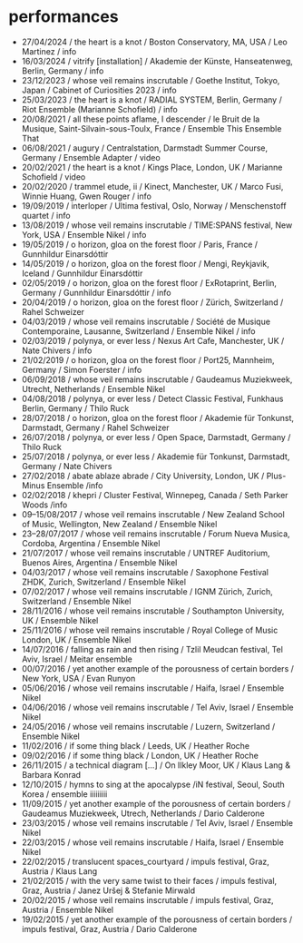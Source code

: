 # performances

- 27/04/2024 / the heart is a knot / Boston Conservatory, MA, USA / Leo Martinez / info
- 16/03/2024 / vitrify [installation] / Akademie der Künste, Hanseatenweg, Berlin, Germany / info
- 23/12/2023 / whose veil remains inscrutable / Goethe Institut, Tokyo, Japan / Cabinet of Curiosities 2023 / info
- 25/03/2023 / the heart is a knot / RADIAL SYSTEM, Berlin, Germany / Riot Ensemble (Marianne Schofield) / info
- 20/08/2021 / all these points aflame, I descender / le Bruit de la Musique, Saint-Silvain-sous-Toulx, France / Ensemble This Ensemble That
- 06/08/2021 / augury / Centralstation, Darmstadt Summer Course, Germany / Ensemble Adapter / video
- 20/02/2021 / the heart is a knot / Kings Place, London, UK / Marianne Schofield / video
- 20/02/2020 / trammel etude, ii / Kinect, Manchester, UK / Marco Fusi, Winnie Huang, Gwen Rouger / info
- 19/09/2019 / interloper / Ultima festival, Oslo, Norway / Menschenstoff quartet / info
- 13/08/2019 / whose veil remains inscrutable / TIME:SPANS festival, New York, USA / Ensemble Nikel / info
- 19/05/2019 / o horizon, gloa on the forest floor / Paris, France / Gunnhildur Einarsdóttir
- 14/05/2019 / o horizon, gloa on the forest floor / Mengi, Reykjavik, Iceland / Gunnhildur Einarsdóttir
- 02/05/2019 / o horizon, gloa on the forest floor / ExRotaprint, Berlin, Germany / Gunnhildur Einarsdóttir / info
- 20/04/2019 / o horizon, gloa on the forest floor / Zürich, Switzerland / Rahel Schweizer
- 04/03/2019 / whose veil remains inscrutable / Société de Musique Contemporaine, Lausanne, Switzerland / Ensemble Nikel / info
- 02/03/2019 / polynya, or ever less / Nexus Art Cafe, Manchester, UK / Nate Chivers / info
- 21/02/2019 / o horizon, gloa on the forest floor / Port25, Mannheim, Germany / Simon Foerster / info
- 06/09/2018 / whose veil remains inscrutable / Gaudeamus Muziekweek, Utrecht, Netherlands / Ensemble Nikel
- 04/08/2018 / polynya, or ever less / Detect Classic Festival, Funkhaus Berlin, Germany / Thilo Ruck
- 28/07/2018 / o horizon, gloa on the forest floor / Akademie für Tonkunst, Darmstadt, Germany / Rahel Schweizer
- 26/07/2018 / polynya, or ever less / Open Space, Darmstadt, Germany / Thilo Ruck
- 25/07/2018 / polynya, or ever less / Akademie für Tonkunst, Darmstadt, Germany / Nate Chivers
- 27/02/2018 / abate ablaze abrade / City University, London, UK / Plus-Minus Ensemble /info
- 02/02/2018 / khepri / Cluster Festival, Winnepeg, Canada / Seth Parker Woods /info
- 09–15/08/2017 / whose veil remains inscrutable / New Zealand School of Music, Wellington, New Zealand / Ensemble Nikel
- 23–28/07/2017 / whose veil remains inscrutable / Forum Nueva Musica, Cordoba, Argentina / Ensemble Nikel
- 21/07/2017 / whose veil remains inscrutable / UNTREF Auditorium, Buenos Aires, Argentina / Ensemble Nikel
- 04/03/2017 / whose veil remains inscrutable / Saxophone Festival ZHDK, Zurich, Switzerland / Ensemble Nikel
- 07/02/2017 / whose veil remains inscrutable / IGNM Zürich, Zurich, Switzerland / Ensemble Nikel
- 28/11/2016 / whose veil remains inscrutable / Southampton University, UK / Ensemble Nikel
- 25/11/2016 / whose veil remains inscrutable / Royal College of Music London, UK / Ensemble Nikel
- 14/07/2016 / falling as rain and then rising / Tzlil Meudcan festival, Tel Aviv, Israel / Meitar ensemble
- 00/07/2016 / yet another example of the porousness of certain borders / New York, USA / Evan Runyon
- 05/06/2016 / whose veil remains inscrutable / Haifa, Israel / Ensemble Nikel
- 04/06/2016 / whose veil remains inscrutable / Tel Aviv, Israel / Ensemble Nikel
- 24/05/2016 / whose veil remains inscrutable / Luzern, Switzerland / Ensemble Nikel
- 11/02/2016 / if some thing black / Leeds, UK / Heather Roche
- 09/02/2016 / if some thing black / London, UK / Heather Roche
- 26/11/2015 / a technical diagram \[...] / On Ilkley Moor, UK / Klaus Lang & Barbara Konrad
- 12/10/2015 / hymns to sing at the apocalypse /iN festival, Seoul, South Korea / ensemble iiiiiiiii
- 11/09/2015 / yet another example of the porousness of certain borders / Gaudeamus Muziekweek, Utrech, Netherlands / Dario Calderone
- 23/03/2015 / whose veil remains inscrutable / Tel Aviv, Israel / Ensemble Nikel
- 22/03/2015 / whose veil remains inscrutable / Haifa, Israel / Ensemble Nikel
- 22/02/2015 / translucent spaces_courtyard / impuls festival, Graz, Austria / Klaus Lang
- 21/02/2015 / with the very same twist to their faces / impuls festival, Graz, Austria / Janez Uršej & Stefanie Mirwald
- 20/02/2015 / whose veil remains inscrutable / impuls festival, Graz, Austria / Ensemble Nikel
- 19/02/2015 / yet another example of the porousness of certain borders / impuls festival, Graz, Austria / Dario Calderone
